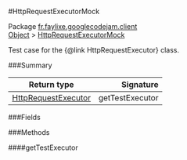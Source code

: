 #HttpRequestExecutorMock

Package [fr.faylixe.googlecodejam.client](nullfr/faylixe/googlecodejam/client)<br>
[Object]() > [HttpRequestExecutorMock]()

Test case for the {@link HttpRequestExecutor} class.

###Summary


Return type | Signature
--- | ---:
[HttpRequestExecutor]() | getTestExecutor

###Fields


###Methods

####getTestExecutor


